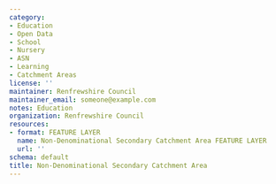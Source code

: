 ```yaml
---
category:
- Education
- Open Data
- School
- Nursery
- ASN
- Learning
- Catchment Areas
license: ''
maintainer: Renfrewshire Council
maintainer_email: someone@example.com
notes: Education
organization: Renfrewshire Council
resources:
- format: FEATURE LAYER
  name: Non-Denominational Secondary Catchment Area FEATURE LAYER
  url: ''
schema: default
title: Non-Denominational Secondary Catchment Area
---
```

